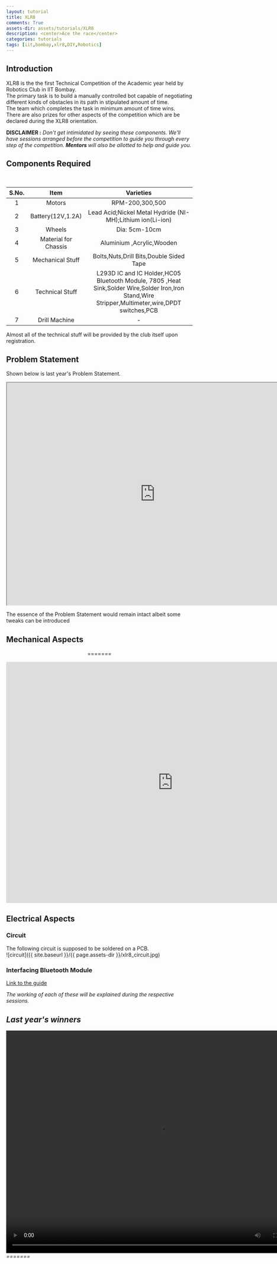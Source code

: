 ```yaml
---
layout: tutorial
title: XLR8
comments: True
assets-dir: assets/tutorials/XLR8
description: <center>Ace the race</center>
categories: tutorials
tags: [iit,bombay,xlr8,DIY,Robotics]
---
```


## Introduction
XLR8 is the the first Technical Competition of the Academic year held by Robotics Club in IIT Bombay.  
The primary task is to build a manually controlled bot capable of negotiating different kinds of obstacles in its path in stipulated amount of time.   
The team which completes the task in minimum amount of time wins.   
There are also prizes for other aspects of the competition which are be declared during the XLR8 orientation.

<p><strong> DISCLAIMER :</strong><em> Don't get intimidated by seeing these components. We'll have sessions arranged before the competition to guide you through every step of the competition.
<strong> Mentors </strong>  will also be allotted to help and guide you.</em></p>


## Components Required
<br>

|S.No. | Item            	| Varieties     |
|:----:|:-------------:  	|:-------------:|
|   1  | Motors          	| RPM-200,300,500|
|	2  |Battery(12V,1.2A)	| Lead Acid;Nickel Metal Hydride (NI-MH);Lithium ion(Li-ion)|
|	3  |Wheels 			 	| Dia: 5cm-10cm     |
|   4  |Material for Chassis|Aluminium ,Acrylic,Wooden |
|	5  |Mechanical Stuff	| Bolts,Nuts,Drill Bits,Double Sided Tape|
|	6  |Technical Stuff		|L293D IC and IC Holder,HC05 Bluetooth Module, 7805 ,Heat Sink,Solder Wire,Solder Iron,Iron Stand,Wire Stripper,Multimeter,wire,DPDT switches,PCB|
|   7  |Drill Machine		| - |

<p>Almost all of the technical stuff will be provided by the club itself upon registration.</p>  

## Problem Statement
Shown below is last year's Problem Statement.
<center>
<iframe  src="https://docs.google.com/document/d/14tQoom9PaKOk1WBhgi2lqF6kOkLIoFLo-tcHaxS7TYk/pub?embedded=true" width="800" height="600"></iframe>
</center>
<p> The essence of the Problem Statement would remain intact albeit some tweaks can be introduced </p>

<h2> Mechanical Aspects</h2>
<center>  

=======
<iframe src="https://docs.google.com/presentation/d/1MDPm4OmmbW2QOJjqbY4_72j-fr36CNGe6o4N6XjvfBM/embed?start=true&loop=false&delayms=10000" frameborder="0" width="900" height="650" allowfullscreen="true" mozallowfullscreen="true" webkitallowfullscreen="true"></iframe>
</center>

## Electrical Aspects

### Circuit
The following circuit is supposed to be soldered on a PCB.  
![circuit]({{ site.baseurl }}/{{ page.assets-dir }}/xlr8_circuit.jpg)  

### Interfacing Bluetooth Module
[Link to the guide](https://stab-iitb.org/media/2015/club_assets/robo/XLR8_Bluetooth_RF_module_Soldering_guide-1.pdf)  

<em>The working of each of these will be explained during the respective sessions.<em>

## Last year's winners
<video width="800" height="600" controls>
  <source src="/images/xlr8_winner.mp4" type="video/mp4">
Your browser does not support the video tag.
</video>
=======


